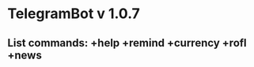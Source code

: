 # TelegramBot v 1.0.7
List commands:
+help
+remind
+currency
+rofl
+news
-----------------------------------------------------------------------------------
